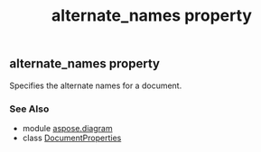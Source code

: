 ﻿---
title: alternate_names property
second_title: Aspose.Diagram for Python via .NET API References
description: 
type: docs
weight: 30
url: /python-net/aspose.diagram/documentproperties/alternate_names/
is_root: false
---

## alternate_names property


Specifies the alternate names for a document.

### See Also
* module [aspose.diagram](../../)
* class [DocumentProperties](/diagram/python-net/aspose.diagram/documentproperties)
